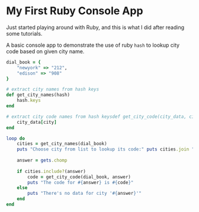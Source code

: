 # My First Ruby Console App

Just started playing around with Ruby, and this is what I did after reading some tutorials. 

A basic console app to demonstrate the use of ruby `hash` to lookup city code based on given city name.

```ruby
dial_book = { 
    "newyork" => "212", 
    "edison" => "908"
}

# extract city names from hash keys
def get_city_names(hash) 
    hash.keys
end

# extract city code names from hash keysdef get_city_code(city_data, city) 
    city_data[city]
end

loop do 
    cities = get_city_names(dial_book) 
    puts "Choose city from list to lookup its code:" puts cities.join "\n"
     
    answer = gets.chomp
     
    if cities.include?(answer) 
        code = get_city_code(dial_book, answer) 
        puts "The code for #{answer} is #{code}" 
    else 
        puts "There's no data for city '#{answer}'" 
    end
end
```
